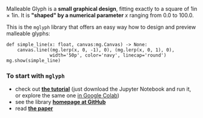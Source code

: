 Malleable Glyph is a **small graphical design**, fitting exactly to a square of 1in × 1in. It is **"shaped" by a numerical parameter** $x$ ranging from $0.0$ to $100.0$.

This is the `mglyph` library that offers an easy way how to design and preview malleable glyphs:
```
def simple_line(x: float, canvas:mg.Canvas) -> None:
    canvas.line((mg.lerp(x, 0, -1), 0), (mg.lerp(x, 0, 1), 0),
                width='50p', color='navy', linecap='round')
mg.show(simple_line)
```

### To start with `mglyph`
* check out **[the tutorial](tutorials/mglyph&#32;tutorial.ipynb)** (just download the Jupyter Notebook and run it, or explore the same one [in Google Colab](https://colab.research.google.com/drive/1T8DHWpUBLNbo-QB5o6SXDjZrHjSVp4vv))
* see the library **[homepage at GitHub](https://github.com/adamherout/mglyph?tab=readme-ov-file#introduction)**
* read **[the paper](https://arxiv.org/abs/2503.16135)**